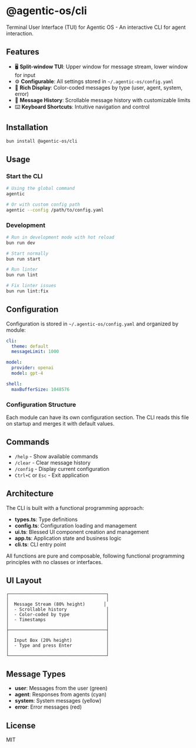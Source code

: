 # @agentic-os/cli

Terminal User Interface (TUI) for Agentic OS - An interactive CLI for agent interaction.

## Features

- 🖥️ **Split-window TUI**: Upper window for message stream, lower window for input
- ⚙️ **Configurable**: All settings stored in `~/.agentic-os/config.yaml`
- 🎨 **Rich Display**: Color-coded messages by type (user, agent, system, error)
- 📜 **Message History**: Scrollable message history with customizable limits
- ⌨️ **Keyboard Shortcuts**: Intuitive navigation and control

## Installation

```bash
bun install @agentic-os/cli
```

## Usage

### Start the CLI

```bash
# Using the global command
agentic

# Or with custom config path
agentic --config /path/to/config.yaml
```

### Development

```bash
# Run in development mode with hot reload
bun run dev

# Start normally
bun run start

# Run linter
bun run lint

# Fix linter issues
bun run lint:fix
```

## Configuration

Configuration is stored in `~/.agentic-os/config.yaml` and organized by module:

```yaml
cli:
  theme: default
  messageLimit: 1000

model:
  provider: openai
  model: gpt-4

shell:
  maxBufferSize: 1048576
```

### Configuration Structure

Each module can have its own configuration section. The CLI reads this file on startup and merges it with default values.

## Commands

- `/help` - Show available commands
- `/clear` - Clear message history
- `/config` - Display current configuration
- `Ctrl+C` or `Esc` - Exit application

## Architecture

The CLI is built with a functional programming approach:

- **types.ts**: Type definitions
- **config.ts**: Configuration loading and management
- **ui.ts**: Blessed UI component creation and management
- **app.ts**: Application state and business logic
- **cli.ts**: CLI entry point

All functions are pure and composable, following functional programming principles with no classes or interfaces.

## UI Layout

```
┌─────────────────────────────────────┐
│                                     │
│  Message Stream (80% height)       │
│  - Scrollable history               │
│  - Color-coded by type              │
│  - Timestamps                       │
│                                     │
├─────────────────────────────────────┤
│                                     │
│  Input Box (20% height)             │
│  - Type and press Enter             │
│                                     │
└─────────────────────────────────────┘
```

## Message Types

- **user**: Messages from the user (green)
- **agent**: Responses from agents (cyan)
- **system**: System messages (yellow)
- **error**: Error messages (red)

## License

MIT

